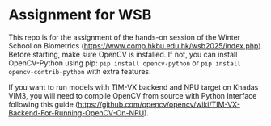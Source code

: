 # Assignment for WSB

This repo is for the assignment of the hands-on session of the Winter School on Biometrics (https://www.comp.hkbu.edu.hk/wsb2025/index.php). Before starting, make sure OpenCV is installed. If not, you can install OpenCV-Python using pip: `pip install opencv-python` or `pip install opencv-contrib-python` with extra features.

If you want to run models with TIM-VX backend and NPU target on Khadas VIM3, you will need to compile OpenCV from source with Python Interface following this guide (https://github.com/opencv/opencv/wiki/TIM-VX-Backend-For-Running-OpenCV-On-NPU).
